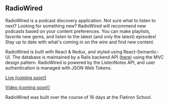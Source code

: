 ## RadioWired

RadioWired is a podcast discovery application. Not sure what to listen to next? Looking for something new? RadioWired will recommend new podcasts based on your content preferences. You can make playlists, favorite new gems, and listen to the latest (and only the latest) episodes! Stay up to date with what's coming in on the wire and find new content.

RadioWired is built with React & Redux, and styled using React-Semantic-UI. The database is maintained by a Rails backend API ([here](https://github.com/jarretbryan/RadioWired-backend)) using the MVC design pattern. RadioWired is powered by the ListenNotes API, and user authentication is managed with JSON Web Tokens.


[Live (coming soon!)]()

[Video (coming soon!)]()

RadioWired was built over the course of 16 days at the Flatiron School. 



